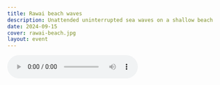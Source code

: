 ```yaml
---
title: Rawai beach waves
description: Unattended uninterrupted sea waves on a shallow beach
date: 2024-09-15
cover: rawai-beach.jpg
layout: event
---
```


<audio controls>
  <source src="https://db.chromatone.center/assets/06d7f353-a9eb-4f02-9d66-1d91e2c0fb00/240915-211302 Rawai beach waves.mp3" type="audio/mpeg">
  Long field recording of sea waves on a calm beach.
</audio>
